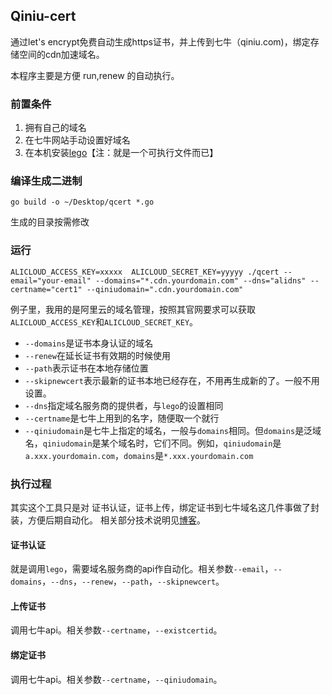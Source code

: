 ## Qiniu-cert

通过let's encrypt免费自动生成https证书，并上传到七牛（qiniu.com)，绑定存储空间的cdn加速域名。

本程序主要是方便 run,renew 的自动执行。

### 前置条件
1. 拥有自己的域名
2. 在七牛网站手动设置好域名
3. 在本机安装[lego](https://github.com/xenolf/lego)【注：就是一个可执行文件而已】

### 编译生成二进制
```
go build -o ~/Desktop/qcert *.go
```
生成的目录按需修改

### 运行
```
ALICLOUD_ACCESS_KEY=xxxxx  ALICLOUD_SECRET_KEY=yyyyy ./qcert --email="your-email" --domains="*.cdn.yourdomain.com" --dns="alidns" --certname="cert1" --qiniudomain=".cdn.yourdomain.com"
```

例子里，我用的是阿里云的域名管理，按照其官网要求可以获取`ALICLOUD_ACCESS_KEY`和`ALICLOUD_SECRET_KEY`。

* `--domains`是证书本身认证的域名
* `--renew`在延长证书有效期的时候使用
* `--path`表示证书在本地存储位置
* `--skipnewcert`表示最新的证书本地已经存在，不用再生成新的了。一般不用设置。
* `--dns`指定域名服务商的提供者，与`lego`的设置相同
* `--certname`是七牛上用到的名字，随便取一个就行
* `--qiniudomain`是七牛上指定的域名，一般与`domains`相同。但`domains`是泛域名，`qiniudomain`是某个域名时，它们不同。例如，`qiniudomain`是`a.xxx.yourdomain.com`，`domains`是`*.xxx.yourdomain.com`

### 执行过程
其实这个工具只是对 证书认证，证书上传，绑定证书到七牛域名这几件事做了封装，方便后期自动化。
相关部分技术说明见[博客](https://www.jianshu.com/p/8e91e4e7e703)。

#### 证书认证
就是调用`lego`，需要域名服务商的api作自动化。相关参数`--email`，`--domains`，`--dns`，`--renew`，`--path`，`--skipnewcert`。 

#### 上传证书
调用七牛api。相关参数`--certname`，`--existcertid`。

#### 绑定证书
调用七牛api。相关参数`--certname`，`--qiniudomain`。